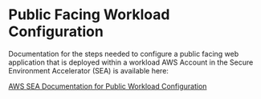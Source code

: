 # Public Facing Workload Configuration

Documentation for the steps needed to configure a public facing web application that is deployed within a workload AWS Account in the Secure Environment Accelerator (SEA) is available here:

[AWS SEA Documentation for Public Workload Configuration](https://github.com/aws-samples/aws-secure-environment-accelerator/blob/master/docs/installation/guides/public-facing-workload-via-fortigate.md)

